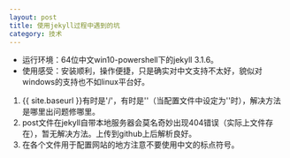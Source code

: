 ```yaml
--- 
layout: post 
title: 使用jekyll过程中遇到的坑  
category: 技术
---
```


* 运行环境：64位中文win10-powershell下的jekyll 3.1.6。  
* 使用感受：安装顺利，操作便捷，只是确实对中文支持不太好，貌似对windows的支持也不如linux平台好。

1. {{ site.baseurl }}有时是'/'，有时是''（当配置文件中设定为''时），解决方法是哪里出问题修哪里。
2. post文件在jekyll自带本地服务器会莫名奇妙出现404错误（实际上文件存在），暂无解决方法。上传到github上后解析良好。
3. 在各个文件用于配置网站的地方注意不要使用中文的标点符号。

